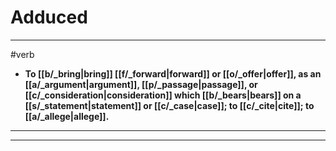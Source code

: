 # Adduced
---
#verb
- **To [[b/_bring|bring]] [[f/_forward|forward]] or [[o/_offer|offer]], as an [[a/_argument|argument]], [[p/_passage|passage]], or [[c/_consideration|consideration]] which [[b/_bears|bears]] on a [[s/_statement|statement]] or [[c/_case|case]]; to [[c/_cite|cite]]; to [[a/_allege|allege]].**
---
---
